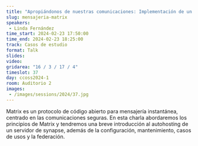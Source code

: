 ```yaml
---
title: "Apropiándonos de nuestras comunicaciones: Implementación de un servidor de mensajería con Matrix"
slug: mensajeria-matrix
speakers:
 - Linda Fernández
time_start: 2024-02-23 17:50:00
time_end: 2024-02-23 18:25:00
track: Casos de estudio
format: Talk
slides: 
video: 
gridarea: "16 / 3 / 17 / 4"
timeslot: 37
day: ccoss2024-1
room: Auditorio 2
images: 
 - /images/sessions/2024/37.jpg
---
```


Matrix es un protocolo de código abierto para mensajería instantánea, centrado en las comunicaciones seguras. En esta charla abordaremos los principios de Matrix y tendremos una breve introducción al autohosting de un servidor de synapse, además de la configuración, mantenimiento, casos de usos y la federación.
